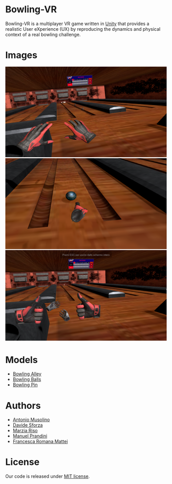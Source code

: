 # Bowling-VR
Bowling-VR is a multiplayer VR game written in [Unity](https://unity.com/) that provides a realistic User eXperience (UX) by reproducing
the dynamics and physical context of a real bowling challenge.

# Images
![image1](https://github.com/antoniomuso/Bowling-VR/blob/master/Screenshots/Screenshot%20(23).png)
![image2](https://github.com/antoniomuso/Bowling-VR/blob/master/Screenshots/Screenshot%20(4).png)
![image3](https://github.com/antoniomuso/Bowling-VR/blob/master/Screenshots/Screenshot%20(26).png)

# Models
- [Bowling Alley](https://sketchfab.com/3d-models/bowling-alley-mozilla-hubs-room-644609db6a5a435098b305413b162266)
- [Bowling Balls](https://sketchfab.com/3d-models/bowling-balls-a804776436c24d80823429bc5602d201)
- [Bowling Pin](https://sketchfab.com/3d-models/bowling-pin-88655efb4b834452a28173e5d1b7763b)

# Authors 
- [Antonio Musolino](https://github.com/antoniomuso)
- [Davide Sforza](https://github.com/dsforza96)
- [Marzia Riso](https://github.com/MarziaRiso)
- [Manuel Prandini](https://github.com/ManuelPrandini)
- [Francesca Romana Mattei](https://github.com/francescaromana)

# License
Our code is released under [MIT license](LICENSE).
